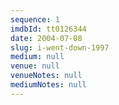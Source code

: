 ```yaml
---
sequence: 1
imdbId: tt0126344
date: 2004-07-08
slug: i-went-down-1997
medium: null
venue: null
venueNotes: null
mediumNotes: null
---
```


